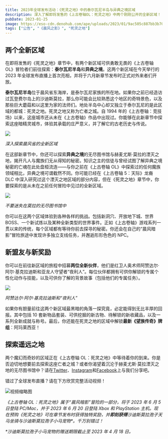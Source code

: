 ```yaml
---
title: 2023年全球发布活动：《死灵之地》中的泰尔瓦尼半岛与异典之境区域
description: 深入了解即将发售的《上古卷轴OL：死灵之地》中两个刚刚公开的全新区域！
pubDate: 2023-01-25
image: https://eso-cdn.denohub.com/ape/uploads/2023/01/9ac505c887bb3b706b7686794b6fc4f7.jpg
tags: ["公告", "《晨风之影》", "死灵之地"]
---
```


## 两个全新区域

在即将发售的《死灵之地》章节中，有两个新区域可供勇敢无畏的《上古卷轴
OL》冒险者们前往探索：**泰尔瓦尼半岛**和**异典之境**。这两个新区域在今天举行的 2023
年全球发布直播上首次亮相，并将于六月新章节发布时正式对外来者们开放。

**泰尔瓦尼半岛**位于晨风省东海岸，是泰尔瓦尼家族的所在地。如果你之前已经造访过瓦登费尔岛上的沙迪斯莫拉，那么你可能会比较熟悉这个地区的奇特景色，以及那些巨大蘑菇和以这里为家的法师们。地处半岛中心却又独立于泰尔瓦尼的是此区域的都城：死灵之地。死灵之地又称为亡者之城。自
1994
年的《上古卷轴：竞技场》以来，这座城市还从未在《上古卷轴》作品中出现过。你能够在此新章节中探索这座暗精灵城市，体验其承载的庄严意义，并了解它的古老历史与传说。

![](https://eso-cdn.denohub.com/ape/uploads/2023/01/9d0e781258f560f12443867c41981257290950.jpg)

<p class="text-gray-500 text-sm text-center"><i>深入探索晨风省的全新区域</i></p>

在这部新章节中，你还可以探索**异典之境**的无尽图书馆与赫麦尤斯·莫拉的湮灭之地，揭开凡人与魔族们无从得知的秘密。知识之主的信徒与曾经试图了解异典之境秘密的亡魂在此处盘桓流连——与你之前在《上古卷轴
OL》中探索过的任何魔族领域相比，异典之境可谓截然不同。你可能已经在《上古卷轴 5：天际》龙裔 DLC
中深入研究过这个湮灭之地区域的部分内容，但在《死灵之地》章节中，你要探索的是从未在之前任何冒险中见过的全新区域。

![](https://eso-cdn.denohub.com/ape/uploads/2023/01/258247049ad14aa8805c12c8d7e05cc3.jpg)

<p class="text-gray-500 text-sm text-center"><i>不要迷失在莫拉的无尽图书馆中</i></p>

你可以在这两个区域体验到各种各样的挑战。包括新洞穴、开放地下城、世界
BOSS、一个新试炼以及某种全新类型的世界事件。正如《上古卷轴》游戏系列一贯以来的传统，每个区域都有等待你前去探寻的秘密。你还会在自己的“晨风暗影”冒险旅途中发现许多独立支线任务，并邂逅形形色色的
NPC。

## 新盟友与新奖励

你可以在前往新区域的旅程中招募**两位全新伙伴**，他们是红卫人奥术师阿赞达尔·阿尔·基克拉迪斯和亚龙人守望者“夜利人”。每位伙伴都拥有可供你解锁的专属个性化动作与技能，以及可供你了解的背景故事（包括他们的专属任务）。

![](https://eso-cdn.denohub.com/ape/uploads/2023/01/16eca308c332ceb72b3408f4b9b60829.jpg)

<p class="text-gray-500 text-sm text-center"><i>阿赞达尔·阿尔·基克拉迪斯和“夜利人”</i></p>

如果你有胆量前往这两个新区域最黑暗的角落一探究竟，必定能得到无比丰厚的回报。其中包括 10
套新物品套装、可供挖掘的新古物、待解锁的新收藏品，以及一系列全新成就与称号。最后，你还能在死灵之地的区域中解锁**最新《望族传奇》牌组**：阿玛莱西亚！

## 探索遥远之地

两个魔幻而奇妙的区域正在《上古卷轴
OL：死灵之地》中等待着你的到来。你是否迫切地想要前去探索这座亡者之城？或者你渴望着沉沦于赫麦尤斯·莫拉湮灭之地的无尽图书馆中？请在[Twitter](https://twitter.com/TESOnline)、[Instagram](https://www.instagram.com/elderscrollsonline/)和[Facebook](https://www.facebook.com/elderscrollsonline)上与我们分享吧。

错过了全球发布直播？请在下方欣赏完整活动视频！

![视频缩略图](https://i.ytimg.com/vi/TdStuXBu9wY/maxresdefault.jpg)

_《上古卷轴 OL：死灵之地》属于“晨风暗影”冒险的一部分，将于 2023 年 6 月 5 日登陆 PC/Mac，并于 2023 年 6 月 20 日登陆
Xbox 和 PlayStation
主机。现在预购《死灵之地》可在章节发布时获得独特奖励，并**即刻获得**沙迪斯莫拉孢子天马坐骑与沙迪斯莫拉孢子小马宠物\*。千万别错过！_

_\*沙迪斯莫拉孢子小马宠物的赠送期限截止至 2023 年 4 月 18 日。_
